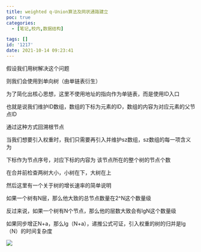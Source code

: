 ```yaml
---
title: weighted q-Union算法及网状通路建立
poc: true
categories:
  - [笔记,校内,数据结构]

tags: []
id: '1217'
date: 2021-10-14 09:23:41
---
```


假设我们用树解决这个问题

则我们会使用到单向树（由单链表衍生）

为了简化出核心思想，这里不使用地址的指向作为单链表，而是使用ID入口

也就是说我们维护ID数组，数组的下标为元素的ID，数组的内容为对应元素的父节点ID

通过这种方式回溯根节点

当我们想要引入权重时，我们只需要再引入并维护sz数组，sz数组的每一项含义为

下标作为节点序号，对应下标的内容为 该节点所在的整个树的节点个数

在合并前检查两树大小，小树在下，大树在上

然后这里有一个关于树的增长速率的简单说明

如果一个树有N层，那么他大致的总节点数量在2^N这个数量级

反过来说，如果一个树有N个节点，那么他的层数大致会有lgN这个数量级

如果同步增正N+a，那么lg（N+a），递推公式可证，引入权重的树的归并是lg（N）的时间复杂度

![](https://raw.githubusercontent.com/Valkierja/ALLPIC/main/img/202303181053606.png)